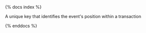 {% docs index %}

A unique key that identifies the event's position within a transaction

{% enddocs %}